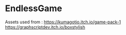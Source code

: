 # EndlessGame

Assets used from :
https://kumagotio.itch.io/game-pack-1
https://graphscriptdev.itch.io/boxstylish
